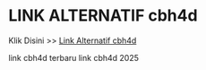 # LINK ALTERNATIF cbh4d

Klik Disini >> <a href="https://linksto.pages.dev/">Link Alternatif cbh4d </a>

link cbh4d terbaru
link cbh4d 2025